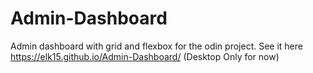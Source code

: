 # Admin-Dashboard
Admin dashboard with grid and flexbox for the odin project.
See it here https://elk15.github.io/Admin-Dashboard/ (Desktop Only for now)
